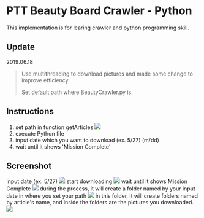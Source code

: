 # PTT Beauty Board Crawler - Python
This implementation is for learing crawler and python programming skill.

## Update

2019.06.18

> Use multithreading to download pictures and made some change to improve efficiency.
>
> Set default path where BeautyCrawler.py is.

## Instructions
1. set path in function getArticles
![](https://i.imgur.com/7kovr3w.png)
2. execute Python file
3. input date which you want to download (ex. 5/27) (m/dd)
4. wait until it shows 'Mission Complete'

## Screenshot
input date (ex. 5/27)
![](https://i.imgur.com/M3m4M4S.png)
start downloading
![](https://i.imgur.com/zK9hs0X.png)
wait until it shows Mission Complete
![](https://i.imgur.com/W7g9lrh.png)
during the process, it will create a folder named by your input date in where you set your path 
![](https://i.imgur.com/QvuYtyw.png)
in this folder, it will create folders named by article's name, and inside the folders are the pictures you downloaded.
![](https://i.imgur.com/xXbQQAs.png)